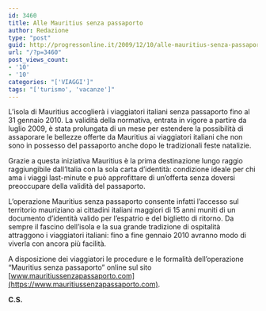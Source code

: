 ```yaml
---
id: 3460
title: Alle Mauritius senza passaporto
author: Redazione
type: "post"
guid: http://progressonline.it/2009/12/10/alle-mauritius-senza-passaporto/
url: "/?p=3460"
post_views_count:
- '10'
- '10'
categories: "['VIAGGI']"
tags: "['turismo', 'vacanze']"
---
```


L’isola di Mauritius accoglierà i viaggiatori italiani senza passaporto fino al 31 gennaio 2010. La validità della normativa, entrata in vigore a partire da luglio 2009, è stata prolungata di un mese per estendere la possibilità di assaporare le bellezze offerte da Mauritius ai viaggiatori italiani che non sono in possesso del passaporto anche dopo le tradizionali feste natalizie.

Grazie a questa iniziativa Mauritius è la prima destinazione lungo raggio raggiungibile dall’Italia con la sola carta d’identità: condizione ideale per chi ama i viaggi last-minute e può approfittare di un’offerta senza doversi preoccupare della validità del passaporto.

L’operazione Mauritius senza passaporto consente infatti l’accesso sul territorio mauriziano ai cittadini italiani maggiori di 15 anni muniti di un documento d’identità valido per l’espatrio e del biglietto di ritorno. Da sempre il fascino dell’isola e la sua grande tradizione di ospitalità attraggono i viaggiatori italiani: fino a fine gennaio 2010 avranno modo di viverla con ancora più facilità.

A disposizione dei viaggiatori le procedure e le formalità dell’operazione “Mauritius senza passaporto” online sul sito [www.mauritiussenzapassaporto.com](https://www.mauritiussenzapassaporto.com).

**C.S.**